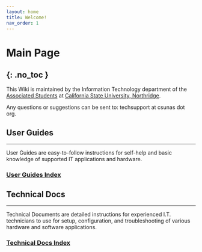 ```yaml
---
layout: home
title: Welcome!
nav_order: 1
---
```


# Main Page
{: .no_toc }
---

This Wiki is maintained by the Information Technology department of the [Associated Students](https://www.csun.edu/as) at [California State University, Northridge](https://www.csun.edu/).

Any questions or suggestions can be sent to: techsupport at csunas dot org.



## User Guides
---
User Guides are easy-to-follow instructions for self-help and basic knowledge of supported IT applications and hardware.

### [User Guides Index](https://tanhenry1999.github.io/ex-user-guides/docs/user-docs/index.md.html)

## Technical Docs
---
Technical Documents are detailed instructions for experienced I.T. technicians to use for setup, configuration, and troubleshooting of various hardware and software applications.

### [Technical Docs Index](https://tanhenry1999.github.io/ex-user-guides/docs/tech-docs/)